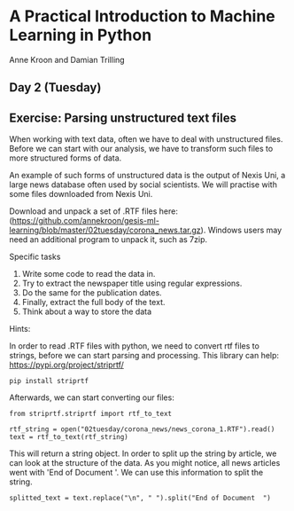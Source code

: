 # A Practical Introduction to Machine Learning in Python
Anne Kroon and Damian Trilling

## Day 2 (Tuesday)

## Exercise: Parsing unstructured text files

When working with text data, often we have to deal with unstructured files. Before we can start with our analysis, we have to transform such files to more structured forms of data.

An example of such forms of unstructured data is the output of Nexis Uni, a large news database often used by social scientists.
We will practise with some files downloaded from Nexis Uni.

Download and unpack a set of .RTF files here: (https://github.com/annekroon/gesis-ml-learning/blob/master/02tuesday/corona_news.tar.gz).
Windows users may need an additional program to unpack it, such as 7zip.

Specific tasks

1. Write some code to read the data in.
3. Try to extract the newspaper title using regular expressions.
4. Do the same for the publication dates.
5. Finally, extract the full body of the text.
6. Think about a way to store the data


Hints:

In order to read .RTF files with python, we need to convert rtf files to strings, before we can start parsing and processing.
This library can help: https://pypi.org/project/striprtf/

```
pip install striprtf
```

Afterwards, we can start converting our files:

```
from striprtf.striprtf import rtf_to_text

rtf_string = open("02tuesday/corona_news/news_corona_1.RTF").read()
text = rtf_to_text(rtf_string)

```

This will return a string object. In order to split up the string by article, we can look at the structure of the data.
As you might notice, all news articles went with 'End of Document  '. We can use this information to split the string.

```
splitted_text = text.replace("\n", " ").split("End of Document  ")
```
